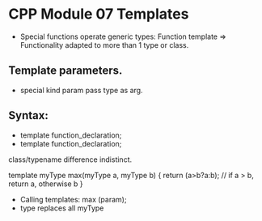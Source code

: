 # CPP Module 07 Templates

-	Special functions operate generic types: Function template => Functionality adapted to more than 1 type or class.

## Template parameters.
- special kind param pass type as arg.

## Syntax:
- template <class identifer> function_declaration;
- template <typename identifier> function_declaration;

class/typename difference indistinct.

template <class myType>
myType max(myType a, myType b)
{
	return (a>b?a:b); // if a > b, return a, otherwise b
}

- Calling templates: max<type> (param);
- type replaces all myType